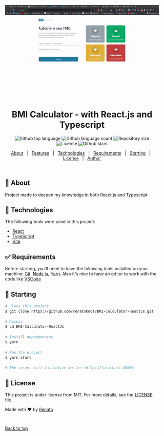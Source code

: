 <div align="center" id="top"> 
  <img src="./src/assets/IBM-Calculator.gif" alt="Calculator" />

&#xa0;

  <!-- <a href="https://calculadora.netlify.app">Demo</a> -->
</div>

<h1 align="center">BMI Calculator - with React.js and Typescript</h1>

<p align="center">
  <img alt="Github top language" src="https://img.shields.io/github/languages/top/renatoknot/BMI-Calculator-ReactJs?color=56BEB8">

  <img alt="Github language count" src="https://img.shields.io/github/languages/count/renatoknot/BMI-Calculator-ReactJs?color=56BEB8">

  <img alt="Repository size" src="https://img.shields.io/github/repo-size/renatoknot/BMI-Calculator-ReactJs?color=56BEB8">

  <img alt="License" src="https://img.shields.io/github/license/renatoknot/BMI-Calculator-ReactJs?color=56BEB8">

  <!-- <img alt="Github issues" src="https://img.shields.io/github/issues/{{YOUR_GITHUB_USERNAME}}/calculadora?color=56BEB8" /> -->

  <!-- <img alt="Github forks" src="https://img.shields.io/github/forks/{{YOUR_GITHUB_USERNAME}}/calculadora?color=56BEB8" /> -->

  <img alt="Github stars" src="https://img.shields.io/github/stars/renatoknot/BMI-Calculator-ReactJs?color=56BEB8" />
</p>

<!-- Status -->

<!-- <h4 align="center">
	🚧  Calculadora 🚀 Under construction...  🚧
</h4>

<hr> -->

<p align="center">
  <a href="#dart-about">About</a> &#xa0; | &#xa0; 
  <a href="#sparkles-features">Features</a> &#xa0; | &#xa0;
  <a href="#rocket-technologies">Technologies</a> &#xa0; | &#xa0;
  <a href="#white_check_mark-requirements">Requirements</a> &#xa0; | &#xa0;
  <a href="#checkered_flag-starting">Starting</a> &#xa0; | &#xa0;
  <a href="#memo-license">License</a> &#xa0; | &#xa0;
  <a href="https://github.com/{{YOUR_GITHUB_USERNAME}}" target="_blank">Author</a>
</p>

<br>

## :dart: About

Project made to deepen my knowledge in both React.js and Typescript

## :rocket: Technologies

The following tools were used in this project:

- [React](https://pt-br.reactjs.org/)
- [TypeScript](https://www.typescriptlang.org/)
- [Vite](https://vitejs.dev/guide/)

## :white_check_mark: Requirements

Before starting, you'll need to have the following tools installed on your machine:
[Git](https://git-scm.com), [Node.js](https://nodejs.org/en/), [Yarn](https://classic.yarnpkg.com/en/docs/install#windows-stable).
Also it's nice to have an editor to work with the code like [VSCode](https://code.visualstudio.com/)

## :checkered_flag: Starting

```bash
# Clone this project
$ git clone https://github.com/renatoknot/BMI-Calculator-ReactJs.git

# Access
$ cd BMI-Calculator-ReactJs

# Install dependencies
$ yarn

# Run the project
$ yarn start

# The server will initialize in the <http://localhost:3000>
```

## :memo: License

This project is under license from MIT. For more details, see the [LICENSE](LICENSE.md) file.

Made with :heart: by <a href="https://github.com/renatoknot" target="_blank">Renato</a>

&#xa0;

<a href="#top">Back to top</a>
